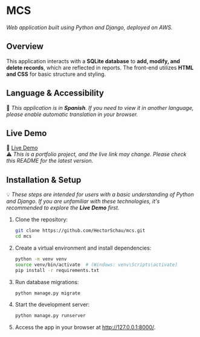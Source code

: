 # **MCS**  
_Web application built using Python and Django, deployed on AWS._

## **Overview**  
This application interacts with a **SQLite database** to **add, modify, and delete records**, which are reflected in reports. The front-end utilizes **HTML and CSS** for basic structure and styling.

## **Language & Accessibility**  
📝 *This application is in **Spanish**. If you need to view it in another language, please enable automatic translation in your browser.*

## **Live Demo**  
🔗 [Live Demo](http://51.20.74.159:8000/)  
⚠️ *This is a portfolio project, and the live link may change. Please check this README for the latest version.*

## **Installation & Setup**  
💡 *These steps are intended for users with a basic understanding of Python and Django. If you are unfamiliar with these technologies, it's recommended to explore the **Live Demo** first.*

1. Clone the repository:  
   ```bash
   git clone https://github.com/HectorSchau/mcs.git
   cd mcs
2. Create a virtual environment and install dependencies:
   ```bash
   python -m venv venv
   source venv/bin/activate  # (Windows: venv\Scripts\activate)
   pip install -r requirements.txt
3. Run database migrations:
   ```bash
   python manage.py migrate
4. Start the development server:
   ```bash
   python manage.py runserver
5. Access the app in your browser at http://127.0.0.1:8000/.
   
   
